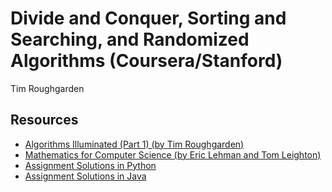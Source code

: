# Divide and Conquer, Sorting and Searching, and Randomized Algorithms (Coursera/Stanford)

Tim Roughgarden

## Resources

* [Algorithms Illuminated (Part 1) (by Tim Roughgarden)](https://www.amazon.com/dp/0999282905)
* [Mathematics for Computer Science (by Eric Lehman and Tom Leighton)](https://www.cs.princeton.edu/courses/archive/fall06/cos341/handouts/mathcs.pdf)
* [Assignment Solutions in Python](https://github.com/SSQ/Coursera-Stanford-Divide-and-Conquer-Sorting-and-Searching-and-Randomized-Algorithms)
* [Assignment Solutions in Java](https://github.com/lisalisadong/algorithms-design-and-analysis)
